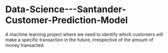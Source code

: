 # Data-Science---Santander-Customer-Prediction-Model
A machine learning project where we need to identify which customers will make a specific transaction in the future, irrespective of the amount of money transacted.
